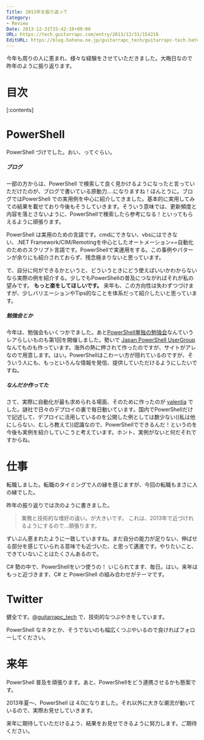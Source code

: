 ```yaml
---
Title: 2013年を振り返って
Category:
- Review
Date: 2013-12-31T15:42:18+09:00
URL: https://tech.guitarrapc.com/entry/2013/12/31/154218
EditURL: https://blog.hatena.ne.jp/guitarrapc_tech/guitarrapc-tech.hatenablog.com/atom/entry/12921228815715467844
---
```


今年も周りの人に恵まれ、様々な経験をさせていただきました。大晦日なので昨年のように振り返ります。


# 目次

[:contents]

# PowerShell

PowerShell づけでした。おい、ってぐらい。

##### ブログ

一部の方からは、PowerShell で検索して良く見かけるようになったと言っていただけたのが、ブログで書いている原動力....になりますね！ほんとうに。ブログではPowerShell での実用例を中心に紹介してきました。基本的に実用してみての結果を載せており今後もそうしていきます。そういう意味では、更新頻度と内容を落とさないように、PowerShellで検索したら参考になる！といってもらえるように頑張ります。

PowerShell は実用のための言語です。cmdにできない、vbsにはできない、.NET Framework/CIM/Remotingを中心としたオートメーション==自動化のためのスクリプト言語です。PowerShellで実運用をする。この事例やパターンが余りにも紹介されておらず、残念極まりないと思っています。

で、自分に何ができるかというと、どういうときにどう使えばいいかわからないなら実際の例を紹介する。少しでもPowerShellの普及につながればそれが私の望みです。 **もっと楽をしてほしいです。** 来年も、この方向性は失わずつづけますが、少しバリエーションやTips的なことを体系だって紹介したいと思っています。

##### 勉強会とか

今年は、勉強会もいくつかでました。あと[PowerShell単独の勉強会](http://atnd.org/events/46022)なんていうレアらしいものも第1回を開催しました。勢いで [Japan PowerShell UserGroup](http://powershellgroup.org/node/429) なんてものも作っています。海外の熱に押されて作ったのですが、サイトがアレなので用意します。はい。PowerShellはこわーい方が隠れているのですが、そういう人にも、もっといろんな情報を発信、提供していただけるようにしたいですね。

##### なんだか作ってた

さて、実際に自動化が最も求められる場面、そのために作ったのが [valentia](http://guitarrapc.github.io/valentia/) でした。謎社で日々のデプロイの裏で毎日動いています。国内でPowerShellだけで記述して、デプロイに活用しているのを公開した例としては数少ない((私は他にしらない、むしろ教えて))認識なので、PowerShellでできるんだ！というのを今後も実例を紹介していこうと考えています。ホント、実例がないと何だそれですからね。


# 仕事

転職しました。転職のタイミングで人の縁を感じますが、今回の転職もまさに人の縁でした。

昨年の振り返りでは次のように書きました。

> 業務と技術的な嗜好の違い。が大きいです。 これは、2013年で近づけれるようにするので…頑張ります。

ずいぶん恵まれたように一致していますね。まだ自分の能力が足りない、伸ばせる部分を感じていられる意味でも近づいた、と思って邁進です。やりたいこと、できていないことはたくさんあるので。

C# 勢の中で、PowerShellをいつ使うの！ いじられてます、毎日。はい。来年はもっと近づきます、C# と PowerShell の組み合わせがテーマです。


# Twitter

健全です。[@guitarrapc_tech](https://twitter.com/guitarrapc_tech) で、技術的なつぶやきをしています。

PowerShell なネタとか、そうでないのも幅広くつぶやいるので良ければフォローしてください。

# 来年

PowerShell 普及を頑張ります。あと、PowerShellをどう連携させるかも懸案です。

2013年夏～、PowerShell は 4.0になりました。それ以外に大きな潮流が動いているので、実際お見せしていきます。

来年に期待していただけるよう、結果をお見せできるように努力します。ご期待ください。
